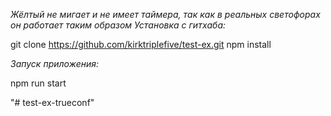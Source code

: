 *Жёлтый не мигает и не имеет таймера, так как в реальных светофорах он работает таким образом*
*Установка с гитхаба:*

git clone https://github.com/kirktriplefive/test-ex.git
npm install

*Запуск приложения:*

npm run start

"# test-ex-trueconf" 
